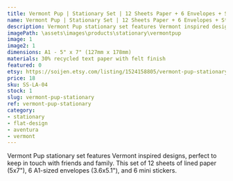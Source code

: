 ```yaml
---
title: Vermont Pup | Stationary Set | 12 Sheets Paper + 6 Envelopes + Stickers
name: Vermont Pup | Stationary Set | 12 Sheets Paper + 6 Envelopes + Stickers
description: Vermont Pup stationary set features Vermont inspired designs, perfect to keep in touch with friends and family. This set of 12 sheets of lined paper (5x7"), 6 A1-sized envelopes (3.6x5.1"), and 6 mini stickers. 
imagePath: \assets\images\products\stationary\vermontpup
image: 1
image2: 1
dimensions: A1 - 5" x 7" (127mm x 178mm)
materials: 30% recycled text paper with felt finish
featured: 0
etsy: https://soijen.etsy.com/listing/1524158805/vermont-pup-stationary-set-12-sheets?utm_source=Copy&utm_medium=ListingManager&utm_campaign=Share&utm_term=so.lmsm&share_time=1695262121346
price: 18
sku: SS-LA-04
stock: 1
slug: vermont-pup-stationary
ref: vermont-pup-stationary
category:
- stationary
- flat-design
- aventura
- vermont
---
```

Vermont Pup stationary set features Vermont inspired designs, perfect to keep in touch with friends and family. This set of 12 sheets of lined paper (5x7"), 6 A1-sized envelopes (3.6x5.1"), and 6 mini stickers. 
